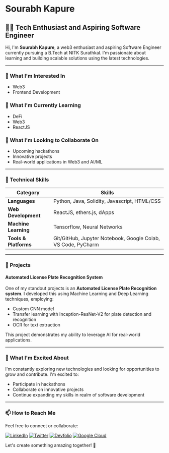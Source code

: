 # Sourabh Kapure

## 👨‍💻 Tech Enthusiast and Aspiring Software Engineer

Hi, I'm **Sourabh Kapure**, a web3 enthusiast and aspiring Software Engineer currently pursuing a B.Tech at NITK Surathkal. I'm passionate about learning and building scalable solutions using the latest technologies.

---

### 👀 What I'm Interested In
- Web3
- Frontend Development

### 🌱 What I'm Currently Learning
- DeFi
- Web3
- ReactJS

### 💞️ What I'm Looking to Collaborate On
- Upcoming hackathons
- Innovative projects
- Real-world applications in Web3 and AI/ML

---

### 🔧 Technical Skills

| Category | Skills |
|----------|--------|
| **Languages** | Python, Java, Solidity, Javascript, HTML/CSS |
| **Web Development** | ReactJS, ethers.js, dApps |
| **Machine Learning** | Tensorflow, Neural Networks |
| **Tools & Platforms** | Git/GitHub, Jupyter Notebook, Google Colab, VS Code, PyCharm |

---

### 🚀 Projects

#### Automated License Plate Recognition System

One of my standout projects is an **Automated License Plate Recognition system**. I developed this using Machine Learning and Deep Learning techniques, employing:

- Custom CNN model
- Transfer learning with Inception-ResNet-V2 for plate detection and recognition
- OCR for text extraction

This project demonstrates my ability to leverage AI for real-world applications.

---

### 🎯 What I'm Excited About

I'm constantly exploring new technologies and looking for opportunities to grow and contribute. I'm excited to:

- Participate in hackathons
- Collaborate on innovative projects
- Continue expanding my skills in realm of software development

---

### 📫 How to Reach Me

Feel free to connect or collaborate:

[![LinkedIn](https://img.shields.io/badge/LinkedIn-Sourabh_Kapure-blue?style=flat-square&logo=linkedin)](https://www.linkedin.com/in/sourabhkapure)
[![Twitter](https://img.shields.io/badge/Twitter-@sourabhkapure-blue?style=flat-square&logo=twitter)](https://twitter.com/sourabhkapure)
[![Devfolio](https://img.shields.io/badge/Devfolio-Sourabh_Kapure-blue?style=flat-square&logo=devfolio)](https://devfolio.co/@sourabhkapure)
[![Google Cloud](https://img.shields.io/badge/Google_Cloud-My_Skills-blue?style=flat-square&logo=googlecloud)](https://www.cloudskillsboost.google/public_profiles/0a183d30-0374-4204-ac8b-1a6ac2e409dc)

Let's create something amazing together! 🚀


<!---
Spkap/Spkap is a ✨ special ✨ repository because its `README.md` (this file) appears on your GitHub profile.
You can click the Preview link to take a look at your changes.
--->
